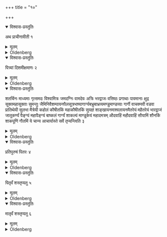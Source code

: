 +++
title = "१०"

+++


<details open><summary>विश्वास-प्रस्तुतिः</summary>

अथ प्राचीनावीती १
</details>

<details><summary>मूलम्</summary>

अथ प्राचीनावीती १
</details>

<details><summary>Oldenberg</summary>

1. Now with the sacrificial cord suspended over the right shoulder,

</details>

<details open><summary>विश्वास-प्रस्तुतिः</summary>

पित्र्यां दिशमीक्षमाणः २
</details>

<details><summary>मूलम्</summary>

पित्र्यां दिशमीक्षमाणः २
</details>

<details><summary>Oldenberg</summary>

2. Looking in the direction that belongs to the Manes (i.e. the south):

</details>

<details open><summary>विश्वास-प्रस्तुतिः</summary>

शतर्चिनः माध्यमाः गृत्समदः विश्वामित्रः जमदग्निः वामदेवः अत्रिः भरद्वाजः वसिष्ठः प्रगाथाः पावमानाः क्षुद्र सूक्तमहासूक्ताः सुमन्तुः जैमिनिवैशम्पायनपैलसूत्रभाष्यागार्ग्यबभ्रुबाभ्रव्यमण्डुमाण्डव्याः गार्गी वाचक्नवी वडवा प्रातिथेयी सुलभा मैत्रेयी कहोलं कौषीतकिं महाकौषीतकिं सुयज्ञं शाङ्खायनमाश्वलायनमैतरेयं महैतरेयं भारद्वाजं जातूकर्ण्यं पैङ्ग्यं महापैङ्ग्यं बाष्कलं गार्ग्यं शाकल्यं माण्डूकेयं महादमत्रम् औदवाहिं महौदवाहिं सौयामिं शौनकिं शाकपूणिं गौतमिं ये चान्य आचार्यास्ते सर्वे तृप्यन्त्विति ३
</details>

<details><summary>मूलम्</summary>

शतर्चिनः माध्यमाः गृत्समदः विश्वामित्रः जमदग्निः वामदेवः अत्रिः भरद्वाजः वसिष्ठः प्रगाथाः पावमानाः क्षुद्र सूक्तमहासूक्ताः सुमन्तुः जैमिनिवैशम्पायनपैलसूत्रभाष्यागार्ग्यबभ्रुबाभ्रव्यमण्डुमाण्डव्याः गार्गी वाचक्नवी वडवा प्रातिथेयी सुलभा मैत्रेयी कहोलं कौषीतकिं महाकौषीतकिं सुयज्ञं शाङ्खायनमाश्वलायनमैतरेयं महैतरेयं भारद्वाजं जातूकर्ण्यं पैङ्ग्यं महापैङ्ग्यं बाष्कलं गार्ग्यं शाकल्यं माण्डूकेयं महादमत्रम् औदवाहिं महौदवाहिं सौयामिं शौनकिं शाकपूणिं गौतमिं ये चान्य आचार्यास्ते सर्वे तृप्यन्त्विति ३
</details>

<details><summary>Oldenberg</summary>

3. 'The (Ṛṣis) of the hundred (Ṛcas), the (Ṛṣis) of the middle (Maṇḍalas), Gṛtsamada, Viśvāmitra, Jamadagni, Vāmadeva, Atri, Bharadvāja, Vasiṣṭha, the Pragāthas, the (Ṛṣis) of the Pavamāna hymns, the (Ṛṣis) of the short hymns and of the long hymns, Sumantu, Jaimini, Vaiśampāyana, Paila, the Sūtras, the Bhāṣyas, Gārgya, Babhru, Bābhravya, Maṇḍu, Māṇḍavya, Gārgī Vācaknavī, Vadavā Prātitheyī, Sulabhā Maitreyī (may satiate themselves).

'(I satiate) Kahola Kauṣītaki, Mahākauṣītaki, Suyajña Śāṅkhāyana, Āśvalāyana, Aitareya, Mahaitareya, Bhāradvāja, Jātūkarṇya, Paiṅgya, Mahāpaṅgya, Bāṣkala, Gārgya, Śākalya, Māṇḍūkeya, Mahādamatra, Audavāhi, Mahaudavāhi, Sauyāmi, Śaunaki, Śākapūṇi, Gautami; and whatsoever other teachers there are, may they all satiate themselves.

</details>

<details open><summary>विश्वास-प्रस्तुतिः</summary>

प्रतिपुरुषं पितरः ४
</details>

<details><summary>मूलम्</summary>

प्रतिपुरुषं पितरः ४
</details>

<details><summary>Oldenberg</summary>

4. 'The fathers man by man.

</details>

<details open><summary>विश्वास-प्रस्तुतिः</summary>

पितृवँ शस्तृप्यतु ५
</details>

<details><summary>मूलम्</summary>

पितृवँ शस्तृप्यतु ५
</details>

<details><summary>Oldenberg</summary>

5. 'The ancestry of the father may satiate itself.

</details>

<details open><summary>विश्वास-प्रस्तुतिः</summary>

मातृवँ शस्तृप्यतु ६
</details>

<details><summary>मूलम्</summary>

मातृवँ शस्तृप्यतु ६
</details>

<details><summary>Oldenberg</summary>

6. 'The ancestry of the mother may satiate itself.'

</details>
